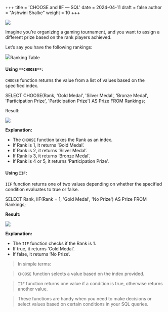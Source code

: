 +++
title = 'CHOOSE and IIF — SQL'
date = 2024-04-11
draft = false
author = "Ashwini Shalke"
weight = 10
+++



![](https://cdn-images-1.medium.com/max/1600/1*aXjqVR057ThEvlN94KeTyQ.jpeg)

Imagine you’re organizing a gaming tournament, and you want to assign a different prize based on the rank players achieved.

Let’s say you have the following rankings:

![](https://cdn-images-1.medium.com/max/1600/1*bVRdYLZ3JfERGonncmaKzQ.png)Ranking Table

#### **Using** `**CHOOSE**`**:**

`CHOOSE` function returns the value from a list of values based on the specified index.

SELECT CHOOSE(Rank, 'Gold Medal', 'Silver Medal', 'Bronze Medal', 
'Participation Prize', 'Participation Prize') AS Prize FROM Rankings;

Result:

![](https://cdn-images-1.medium.com/max/1600/1*PW14JZ2weh7WaP3_QH1ufA.png)

**Explanation:**

*   The `CHOOSE` function takes the Rank as an index.
*   If Rank is 1, it returns ‘Gold Medal’.
*   If Rank is 2, it returns ‘Silver Medal’.
*   If Rank is 3, it returns ‘Bronze Medal’.
*   If Rank is 4 or 5, it returns ‘Participation Prize’.

#### Using `IIF`:

`IIF` function returns one of two values depending on whether the specified condition evaluates to true or false.

SELECT Rank, IIF(Rank = 1, 'Gold Medal', 'No Prize') AS Prize FROM Rankings;

**Result:**

![](https://cdn-images-1.medium.com/max/1600/1*2V6UhIr5Tl-4bDo5MnmWUw.png)

**Explanation:**

*   The `IIF` function checks if the Rank is 1.
*   If true, it returns ‘Gold Medal’.
*   If false, it returns ‘No Prize’.

> In simple terms:

> `CHOOSE` function selects a value based on the index provided.

> `IIF` function returns one value if a condition is true, otherwise returns another value.

> These functions are handy when you need to make decisions or select values based on certain conditions in your SQL queries.

###